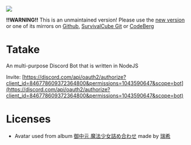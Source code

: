 ![](https://web-static.vercel.app/tatake-banner.png)

**!!WARNING!!**
This is an unmaintained version! Please use the [new version](https://git.minecodes.de/thies/Tatake) or one of its mirrors on [Github](https://github.com/Minecodes/Tatake), [SurvivalCube Git](https://git.survivalcube.net/Minecodes/Tatake) or [CodeBerg](https://codeberg.org/Minecodes/Tatake)

# Tatake
An multi-purpose Discord Bot that is written in NodeJS

Invite: [https://discord.com/api/oauth2/authorize?client_id=846778609372364800&permissions=1043590647&scope=bot](https://discord.com/api/oauth2/authorize?client_id=846778609372364800&permissions=1043590647&scope=bot)

# Licenses
* Avatar used from album [御中元 魔法少女詰め合わせ](https://www.pixiv.net/member_illust.php?mode=medium&illust_id=44692506) made by [瑞希](https://www.pixiv.net/member.php?id=137253)
